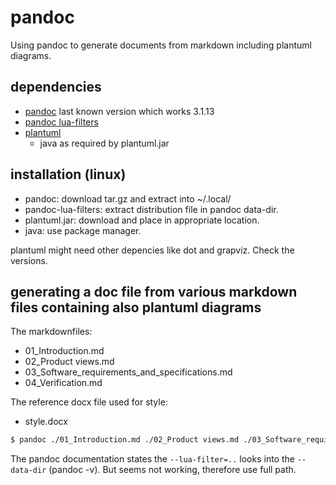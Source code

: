 # pandoc

Using pandoc to generate documents from markdown including plantuml diagrams.

## dependencies

- [pandoc](https://pandoc.org/) last known version which works 3.1.13
- [pandoc lua-filters](https://github.com/pandoc/lua-filters?tab=readme-ov-file)
- [plantuml](https://plantuml.com/)
  - java as required by plantuml.jar
 
## installation (linux)

- pandoc: download tar.gz and extract into ~/.local/
- pandoc-lua-filters: extract distribution file in pandoc data-dir.
- plantuml.jar: download and place in appropriate location.
- java: use package manager.

plantuml might need other depencies like dot and grapviz. Check the versions.

## generating a doc file from various markdown files containing also plantuml diagrams

The markdownfiles:
- 01_Introduction.md
- 02_Product views.md
- 03_Software_requirements_and_specifications.md
- 04_Verification.md

The reference docx file used for style:
 - style.docx

```bash
$ pandoc ./01_Introduction.md ./02_Product views.md ./03_Software_requirements_and_specifications.md ./04_Verification.md -f markdown -t docx --reference-doc=./style.docx --toc --embed-resources --standalone --lua-filter=~/.local/share/pandoc/filters/diagram-generator.lua --metadata=plantumlPath:"<path-to>/plantuml.jar" -o output.docx
```

The pandoc documentation states the `--lua-filter=..` looks into the `--data-dir` (pandoc -v). But seems not working, therefore use full path.
